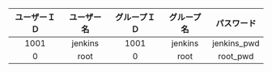 |ユーザーＩＤ|ユーザー名|グループＩＤ|グループ名|パスワード|
|:-:|:-:|:-:|:-:|:-:|
|1001|jenkins|1001|jenkins|jenkins_pwd|
|0|root|0|root|root_pwd|
